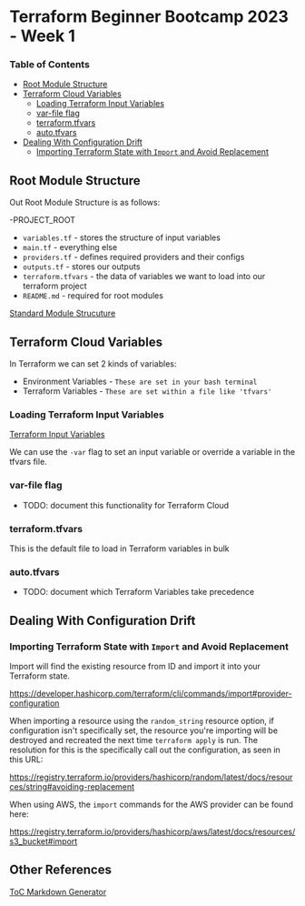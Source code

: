 # Terraform Beginner Bootcamp 2023 - Week 1

### Table of Contents

- [Root Module Structure](#root-module-structure)
- [Terraform Cloud Variables](#terraform-cloud-variables)
  * [Loading Terraform Input Variables](#loading-terraform-input-variables)
  * [var-file flag](#var-file-flag)
  * [terraform.tfvars](#terraformtfvars)
  * [auto.tfvars](#autotfvars)
- [Dealing With Configuration Drift](#dealing-with-configuration-drift)
  * [Importing Terraform State with ``Import`` and Avoid Replacement](#importing-terraform-state-with---import---and-avoid-replacement)

## Root Module Structure

Out Root Module Structure is as follows:

-PROJECT_ROOT
  - ``variables.tf`` - stores the structure of input variables
  - ``main.tf`` - everything else
  - ``providers.tf`` - defines required providers and their configs
  - ``outputs.tf`` - stores our outputs
  - ``terraform.tfvars`` - the data of variables we want to load into our terraform project
  - ``README.md`` - required for root modules

[Standard Module Strucuture](https://developer.hashicorp.com/terraform/language/modules/develop/structure)

## Terraform Cloud Variables

In Terraform we can set 2 kinds of variables:

- Environment Variables - ``These are set in your bash terminal``
- Terraform Variables - ``These are set within a file like 'tfvars'``

### Loading Terraform Input Variables

[Terraform Input Variables](https://developer.hashicorp.com/terraform/language/values/variables)

We can use the `-var` flag to set an input variable or override a variable in the tfvars file.

### var-file flag

- TODO: document this functionality for Terraform Cloud

### terraform.tfvars

This is the default file to load in Terraform variables in bulk

### auto.tfvars

- TODO: document which Terraform Variables take precedence 

## Dealing With Configuration Drift


### Importing Terraform State with ``Import`` and Avoid Replacement

Import will find the existing resource from ID and import it into your Terraform state.

https://developer.hashicorp.com/terraform/cli/commands/import#provider-configuration

When importing a resource using the ``random_string`` resource option, if configuration isn't specifically set, the resource you're importing will be destroyed and recreated the next time ```terraform apply``` is run. The resolution for this is the specifically call out the configuration, as seen in this URL:

https://registry.terraform.io/providers/hashicorp/random/latest/docs/resources/string#avoiding-replacement

When using AWS, the ```import``` commands for the AWS provider can be found here:

https://registry.terraform.io/providers/hashicorp/aws/latest/docs/resources/s3_bucket#import

## Other References

[ToC Markdown Generator](https://ecotrust-canada.github.io/markdown-toc/)
